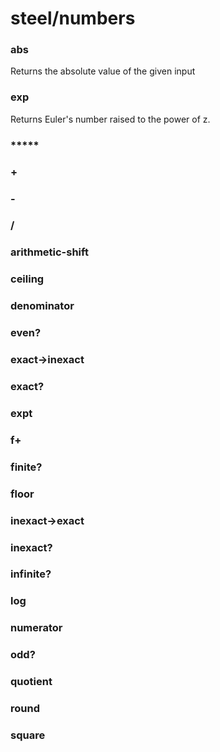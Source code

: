 # steel/numbers
### **abs**
Returns the absolute value of the given input
### **exp**
Returns Euler's number raised to the power of z.
### *****
### **+**
### **-**
### **/**
### **arithmetic-shift**
### **ceiling**
### **denominator**
### **even?**
### **exact->inexact**
### **exact?**
### **expt**
### **f+**
### **finite?**
### **floor**
### **inexact->exact**
### **inexact?**
### **infinite?**
### **log**
### **numerator**
### **odd?**
### **quotient**
### **round**
### **square**
